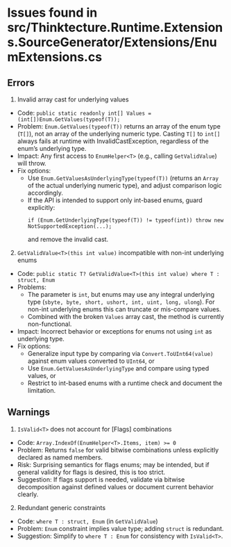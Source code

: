 # Issues found in src/Thinktecture.Runtime.Extensions.SourceGenerator/Extensions/EnumExtensions.cs

## Errors

1) Invalid array cast for underlying values
- Code: `public static readonly int[] Values = (int[])Enum.GetValues(typeof(T));`
- Problem: `Enum.GetValues(typeof(T))` returns an array of the enum type (`T[]`), not an array of the underlying numeric type. Casting `T[]` to `int[]` always fails at runtime with InvalidCastException, regardless of the enum’s underlying type.
- Impact: Any first access to `EnumHelper<T>` (e.g., calling `GetValidValue`) will throw.
- Fix options:
  - Use `Enum.GetValuesAsUnderlyingType(typeof(T))` (returns an `Array` of the actual underlying numeric type), and adjust comparison logic accordingly.
  - If the API is intended to support only int-based enums, guard explicitly:
    ```
    if (Enum.GetUnderlyingType(typeof(T)) != typeof(int)) throw new NotSupportedException(...);
    ```
    and remove the invalid cast.

2) `GetValidValue<T>(this int value)` incompatible with non-int underlying enums
- Code: `public static T? GetValidValue<T>(this int value) where T : struct, Enum`
- Problems:
  - The parameter is `int`, but enums may use any integral underlying type (`sbyte, byte, short, ushort, int, uint, long, ulong`). For non-int underlying enums this can truncate or mis-compare values.
  - Combined with the broken `Values` array cast, the method is currently non-functional.
- Impact: Incorrect behavior or exceptions for enums not using `int` as underlying type.
- Fix options:
  - Generalize input type by comparing via `Convert.ToUInt64(value)` against enum values converted to `UInt64`, or
  - Use `Enum.GetValuesAsUnderlyingType` and compare using typed values, or
  - Restrict to int-based enums with a runtime check and document the limitation.

## Warnings

1) `IsValid<T>` does not account for [Flags] combinations
- Code: `Array.IndexOf(EnumHelper<T>.Items, item) >= 0`
- Problem: Returns `false` for valid bitwise combinations unless explicitly declared as named members.
- Risk: Surprising semantics for flags enums; may be intended, but if general validity for flags is desired, this is too strict.
- Suggestion: If flags support is needed, validate via bitwise decomposition against defined values or document current behavior clearly.

2) Redundant generic constraints
- Code: `where T : struct, Enum` (in `GetValidValue`)
- Problem: `Enum` constraint implies value type; adding `struct` is redundant.
- Suggestion: Simplify to `where T : Enum` for consistency with `IsValid<T>`.
